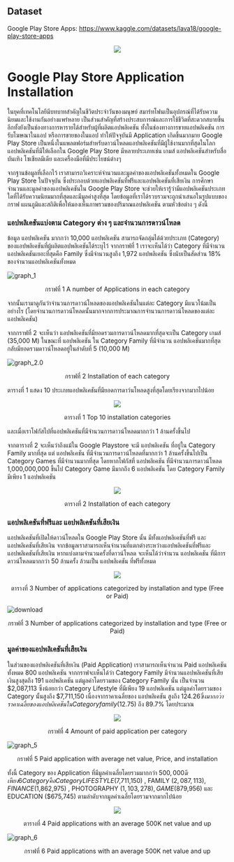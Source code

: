 ## Dataset 
  Google Play Store Apps: https://www.kaggle.com/datasets/lava18/google-play-store-apps

<p align="center">
  <img src="https://github.com/JurairatRod/DADS5001_google_play_store_application_info/assets/137283700/51e12a45-3693-4735-b8a9-eadc84a28f72"/>
</p>

# Google Play Store Application Installation
  ในยุคที่เทคโนโลยีมีบทบาทสำคัญในชีวิตประจำวันของมนุษย์ สมาร์ทโฟนเป็นอุปกรณ์ที่ได้รับความนิยมและใช้งานกันอย่างแพร่หลาย
  เป็นส่วนสำคัญที่สร้างประสบการณ์และการใช้ชีวิตที่สะดวกสบายขึ้น อีกทั้งยังเป็นช่องทางการหารายได้สำหรับผู้ที่ผลิตแอปพลิเคชัน
  ทั้งในช่องทางการขายแอปพลิเคชัน การรับโฆษณาในแอป หรือการขายของในแอป ทำให้ปัจจุบันมี Application เกิดขึ้นมากมาย
  Google Play Store เป็นหนึ่งในแพลตฟอร์มสำหรับดาวน์โหลดแอปพลิเคชันที่มีผู้ใช้งานมากที่สุดในโลก 
  แอปพลิเคชันที่มีให้เลือกใน Google Play Store มีหลายประเภทเช่น เกมส์ แอปพลิเคชันสำหรับสื่อบันเทิง โซเชียลมีเดีย และเครื่องมือที่มีประโยชน์ต่างๆ 
  
  จากฐานข้อมูลที่เลือกไว้ เราสามารถวิเคราะห์จำนวนและมูลค่าของแอปพลิเคชันทั้งหมดใน Google Play Store ในปัจจุบัน 
  ซึ่งประกอบด้วยแอปพลิเคชันที่ฟรีและแอปพลิเคชันที่เสียเงิน การศึกษาจำนวนและมูลค่าของแอปพลิเคชันใน Google Play Store 
  จะช่วยให้เรารู้ว่ามีแอปพลิเคชันประเภทใดที่ได้รับความนิยมมากที่สุดและมีมูลค่าสูงที่สุด
  โดยข้อมูลที่เราได้รวบรวมจะถูกนำเสนอในรูปแบบของกราฟ แผนภูมิและสถิติเพื่อให้มองเห็นภาพรวมของปริมาณแอปพลิเคชัน ตามหัวข้อต่าง ๆ ดังนี้

  ### แอปพลิเคชันแบ่งตาม Category ต่าง ๆ และจำนวนการดาวน์โหลด
ข้อมูล แอปพลิเคชัน มากกว่า 10,000 แอปพลิเคชัน สามารถจัดกลุ่มได้ด้วยประเภท (Category) ของแอปพลิเคชันที่ผู้ผลิตแอปพลิเคชันได้ระบุไว้ 
จากกราฟที่ 1 เราจะเห็นได้ว่า Category ที่มีจำนวนแอปพลิเคชันเยอะที่สุดคือ Family ซึ่งมีจำนวนสูงถึง 1,972 แอปพลิเคชัน ซึ่งนับเป็นสัดส่วน 18% ของจำนวนแอปพลิเคชันทั้งหมด
 

![graph_1](https://github.com/JurairatRod/DADS5001_google_play_store_application_info/assets/137280369/1b213687-bb08-474f-9b9d-20323fe4b546)
<p align="center">
  กราฟที่ 1 A number of Applications in each category
</p>

จากนั้นเรามาดูกันว่าจำนวนการดาวน์โหลดของแอปพลิเคชันในแต่ละ Category มีแนวโน้มเป็นอย่างไร (โดยจำนวนการดาวน์โหลดนั้นมากจากการประมาณการจำนวนการดาวน์โหลดของแต่ละแอปพลิเคชัน)

จากกราฟที่ 2 จะเห็นว่า แอปพลิเคชันที่มียอดรวมการดาวน์โหลดมากที่สุดจะเป็น Category เกมส์ (35,000 M) ในขณะที่ แอปพลิเคชัน ใน Category Family ที่มีจำนวน แอปพลิเคชันมากที่สุดกลับมียอดรวมดาวน์โหลดอยู่ในลำดับที่ 5 (10,000 M)


![graph_2.0](https://github.com/JurairatRod/DADS5001_google_play_store_application_info/assets/137280369/6b5a27aa-f440-4d03-85e2-6f84269e0f32)
<p align="center">
  กราฟที่ 2 Installation of each category
</p>

ตารางที่ 1 แสดง 10 ประเภทแอปพลิเคชันที่มียอดการดาว์นโหลดสูงที่สุดโดยเรียงจากมากไปน้อย
<p align="center">
  <img src="https://github.com/JurairatRod/DADS5001_google_play_store_application_info/assets/137280369/bfe42279-c96f-4bf9-be28-6891cfb71536"/>
</p>
<p align="center">
  ตารางที่ 1 Top 10 installation categories
</p>

และเมื่อเราโฟกัสไปที่แอปพลิเคชันที่มีจำนวนการดาวน์โหลดมากกว่า 1 ล้านครั้งขึ้นไป 

จากตารางที่ 2 จะเห็นว่าถึงแม้ใน Google Playstore จะมี แอปพลิเคชัน ที่อยู่ใน Category Family มากที่สุด แต่ แอปพลิเคชัน ที่มีจำนวนการดาวน์โหลดที่มากกว่า 1 ล้านครั้งขึ้นไปเป็น Category Games ที่มีจำนวนมากที่สุด โดยหากโฟกัสที่ แอปพลิเคชัน ที่มีจำนวนการดาวน์โหลด 1,000,000,000 ขึ้นไป Category Game มีมากถึง 6 แอปพลิเคชัน โดย Category Family มีเพียง 1 แอปพลิเคชัน

<p align="center">
  <img src="https://github.com/JurairatRod/DADS5001_google_play_store_application_info/assets/137280369/39a39ae8-6769-4197-a55c-43ce2bad368a"/>
</p>
<p align="center">
  ตารางที่ 2 Installation of each category
</p>

  ### แอปพลิเคชันที่ฟรีและ แอปพลิเคชันที่เสียเงิน
แอปพลิเคชันที่เปิดให้ดาวน์โหลดใน Google Play Store นั้น มีทั้งแอปพลิเคชันที่ฟรี และ แอปพลิเคชันที่เสียเงิน 
จากข้อมูลเราสามารถเห็นจำนวนที่แตกต่างระหว่างแอปพลิเคชันที่ฟรีและ แอปพลิเคชันที่เสียเงิน หากแบ่งตามจำนวนครั้งที่ดาวน์โหลด จะเห็นได้ว่าจำนวน แอปพลิเคชัน ที่มีการดาวน์โหลดมากกว่า 50 ล้านครั้ง ล้วนเป็น แอปพลิเคชัน ที่ฟรีทั้งหมด
<p align="center">
  <img src="https://github.com/JurairatRod/DADS5001_google_play_store_application_info/assets/137284926/bbabdd6b-9c2c-479e-872f-e80d34329352"/>
</p>
<p align="center">
  ตารางที่ 3 Number of applications categorized by installation and type (Free or Paid)
</p>

![download](https://github.com/JurairatRod/DADS5001_google_play_store_application_info/assets/137284926/236e9a07-927b-459c-94b0-d61db99b74ac)
<p align="center">
  กราฟที่ 3 Number of applications categorized by installation and type (Free or Paid)
</p>

   ### มูลค่าของแอปพลิเคชันที่เสียเงิน
ในส่วนของแอปพลิเคชันที่เสียเงิน (Paid Application) เราสามารถเห็นจำนวน Paid แอปพลิเคชัน ทั้งหมด 800 แอปพลิเคชัน 
จากกราฟจะเห็นได้ว่า Category Family มีจำนวนแอปพลิเคชันที่เสียเงินสูงสุดถึง 191 แอปพลิเคชัน แต่มูลค่าโดยรวมของ Category Family นั้น เป็นจำนวน $2,087,113 ซึ่งน้อยกว่า Category Lifestyle ที่มีเพียง 19 แอปพลิเคชัน แต่มูลค่าโดยรวมของ Category นั้นสูงถึง $7,711,150 เนื่องจากราคาเฉลี่ยของ แอปพลิเคชัน สูงถึง $124.26 ซึ่งมากกว่าราคาเฉลี่ยของ แอปพลิเคชัน ใน Category family ($12.75) ถึง 89.7% โดยประมาณ
<p align="center">
  <img src="https://github.com/JurairatRod/DADS5001_google_play_store_application_info/assets/137283700/c0c973dd-5407-4cc9-8e24-57adc8821238"/>
</p>
<p align="center">
  กราฟที่ 4 Amount of paid application per category
</p>  

![graph_5](https://github.com/JurairatRod/DADS5001_google_play_store_application_info/assets/137280369/77e0312b-a245-47b5-bc23-e6177b2a2161)
<p align="center">
  กราฟที่ 5 Paid application with average net value, Price, and installation
</p>

ทั้งนี้ Category ของ Application ที่มีมูลค่าเฉลี่ยโดยรวมมากกว่า $500,000 มีเพียง 6 Category คือ Category LIFESTYLE ($7,711,150) , FAMILY ($2,087,113) , FINANCE ($1,862,975) , PHOTOGRAPHY ($1,103,278) , GAME ($879,956) และ EDUCATION ($675,745) ตามลำดับจากมูลค่าเฉลี่ยโดยรวมจากมากไปน้อย
<p align="center">
  <img src="https://github.com/JurairatRod/DADS5001_google_play_store_application_info/assets/137280369/f26e08cb-f2d9-4d3c-94d0-de0f27348bbc"/>
</p>
<p align="center">
  ตารางที่ 4 Paid applications with an average 500K net value and up
</p>

![graph_6](https://github.com/JurairatRod/DADS5001_google_play_store_application_info/assets/137280369/7a373763-ac56-481b-8235-414d2e5aed0e)
<p align="center">
  กราฟที่ 6 Paid applications with an average 500K net value and up
</p>

